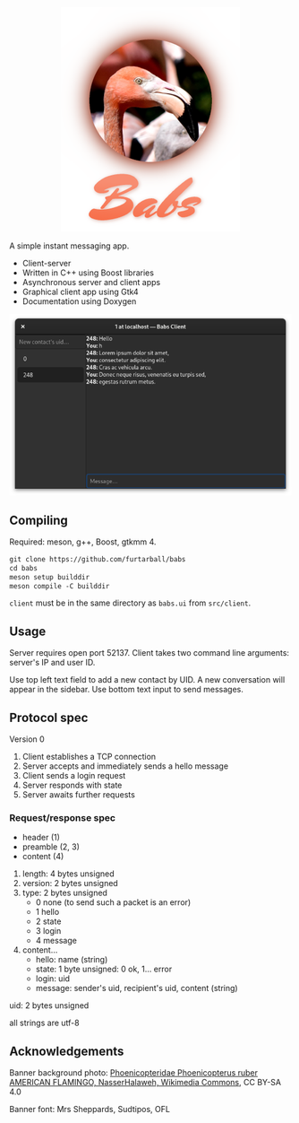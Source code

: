 <p align="center">
   <img src="banner.png" alt="Babs" />
</p>

A simple instant messaging app.
* Client-server
* Written in C++ using Boost libraries
* Asynchronous server and client apps
* Graphical client app using Gtk4
* Documentation using Doxygen

![Screenshot of the client app](screenshot.png)

## Compiling
Required: meson, g++, Boost, gtkmm 4.
```
git clone https://github.com/furtarball/babs
cd babs
meson setup builddir
meson compile -C builddir
```
`client` must be in the same directory as `babs.ui` from `src/client`.

## Usage
Server requires open port 52137. Client takes two command line arguments: server's IP and user ID.

Use top left text field to add a new contact by UID. A new conversation will appear in the sidebar. Use bottom text input to send messages.

## Protocol spec
Version 0
1. Client establishes a TCP connection
2. Server accepts and immediately sends a hello message
3. Client sends a login request
4. Server responds with state
5. Server awaits further requests

### Request/response spec
* header (1)
* preamble (2, 3)
* content (4)

1. length: 4 bytes unsigned
2. version: 2 bytes unsigned
3. type: 2 bytes unsigned
   * 0 none (to send such a packet is an error)
   * 1 hello
   * 2 state
   * 3 login
   * 4 message
5. content…
   * hello: name (string)
   * state: 1 byte unsigned: 0 ok, 1… error
   * login: uid
   * message: sender's uid, recipient's uid, content (string)

uid: 2 bytes unsigned

all strings are utf-8

## Acknowledgements
Banner background photo: [Phoenicopteridae Phoenicopterus ruber AMERICAN FLAMINGO, NasserHalaweh, Wikimedia Commons](https://commons.wikimedia.org/wiki/File:Phoenicopteridae_Phoenicopterus_ruber_4.1.jpg), CC BY-SA 4.0

Banner font: Mrs Sheppards, Sudtipos, OFL

